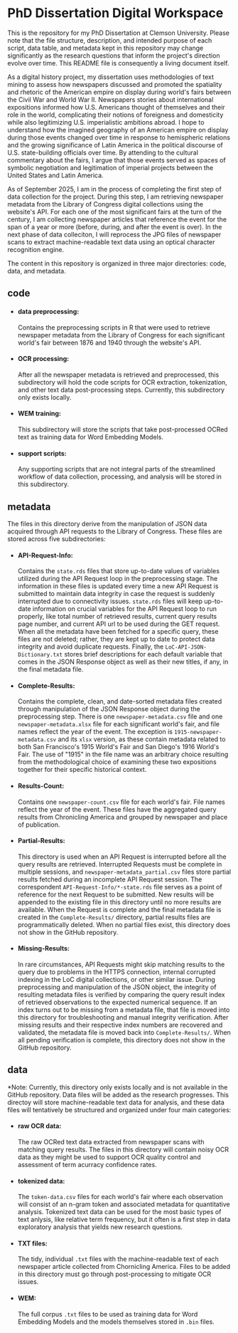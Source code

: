 # PhD Dissertation Digital Workspace

This is the repository for my PhD Dissertation at Clemson University. Please note that the file structure, description, and intended purpose of each script, data table, and metadata kept in this repository may change significantly as the research questions that inform the project's direction evolve over time. This README file is consequently a living document itself.

As a digital history project, my dissertation uses methodologies of text mining to assess how newspapers discussed and promoted the spatiality and rhetoric of the American empire on display during world's fairs between the Civil War and World War II. Newspapers stories about international expositions informed how U.S. Americans thought of themselves and their role in the world, complicating their notions of foreigness and domesticity while also legitimizing U.S. imperialistic ambitions abroad. I hope to understand how the imagined geography of an American empire on display during those events changed over time in response to hemispheric relations and the growing significance of Latin America in the political discourse of U.S. state-building officials over time. By attending to the cultural commentary about the fairs, I argue that those events served as spaces of symbolic negotiation and legitimation of imperial projects between the United States and Latin America.

As of September 2025, I am in the process of completing the first step of data collection for the project. During this step, I am retrieving newspaper metadata from the Library of Congress digital collections using the website's API. For each one of the most significant fairs at the turn of the century, I am collecting newspaper articles that reference the event for the span of a year or more (before, during, and after the event is over). In the next phase of data colleciton, I will reprocess the JPG files of newspaper scans to extract machine-readable text data using an optical character recognition engine.

The content in this repository is organized in three major directories: code, data, and metadata.

## code

- #### data preprocessing:

    Contains the preprocessing scripts in R that were used to retrieve newspaper metadata from the Library of Congress for each significant world's fair between 1876 and 1940 through the website's API.

- #### OCR processing:

    After all the newspaper metadata is retrieved and preprocessed, this subdirectory will hold the code scripts for OCR extraction, tokenization, and other text data post-processing steps. Currently, this subdirectory only exists locally.

- #### WEM training:

    This subdirectory will store the scripts that take post-processed OCRed text as training data for Word Embedding Models.

- #### support scripts:

    Any supporting scripts that are not integral parts of the streamlined workflow of data collection, processing, and analysis will be stored in this subdirectory.



## metadata
The files in this directory derive from the manipulation of JSON data acquired through API requests to the Library of Congress. These files are stored across five subdirectories:

- #### API-Request-Info:

    Contains the ``state.rds`` files that store up-to-date values of variables utilized during the API Request loop in the preprocessing stage. The information in these files is updated every time a new API Request is submitted to maintain data integrity in case the request is suddenly interrupted due to connectivity issues. ``state.rds`` files will keep up-to-date information on crucial variables for the API Request loop to run properly, like total number of retrieved results, current query results page number, and current API url to be used during the GET request. When all the metadata have been fetched for a specific query, these files are not deleted; rather, they are kept up to date to protect data integrity and avoid duplicate requests. Finally, the ``LoC-API-JSON-Dictionary.txt`` stores brief descriptions for each default variable that comes in the JSON Response object as well as their new titles, if any, in the final metadata file.


- #### Complete-Results:

    Contains the complete, clean, and date-sorted metadata files created through manipulation of the JSON Response object during the preprocessing step. There is one ``newspaper-metadata.csv`` file and one ``newspaper-metadata.xlsx`` file for each significant world's fair, and file names reflect the year of the event. The exception is ``1915-newspaper-metadata.csv`` and its ``xlsx`` version, as these contain metadata related to both San Francisco's 1915 World's Fair and San Diego's 1916 World's Fair. The use of "1915" in the file name was an arbitrary choice resulting from the methodological choice of examining these two expositions together for their specific historical context.

- #### Results-Count:

    Contains one ``newspaper-count.csv`` file for each world's fair. File names reflect the year of the event. These files have the aggregated query results from Chronicling America and grouped by newspaper and place of publication.

- #### Partial-Results:

    This directory is used when an API Request is interrupted before all the query results are retrieved. Interrupted Requests must be complete in multiple sessions, and ``newspaper-metadata_partial.csv`` files store partial results fetched during an incomplete API Request session. The correspondent ``API-Request-Info/*-state.rds`` file serves as a point of reference for the next Request to be submitted. New results will be appended to the existing file in this directory until no more results are available. When the Request is complete and the final metadata file is created in the ``Complete-Results/`` directory, partial results files are programmatically deleted. When no partial files exist, this directory does not show in the GitHub repository.

- #### Missing-Results:

    In rare circumstances, API Requests might skip matching results to the query due to problems in the HTTPS connection, internal corrupted indexing in the LoC digital collections, or other similar issue. During preprocessing and manipulation of the JSON object, the integrity of resulting metadata files is verified by comparing the query result index of retrieved observations to the expected numerical sequence. If an index turns out to be missing from a metadata file, that file is moved into this directory for troubleshooting and manual integrity verification. After missing results and their respective index numbers are recovered and validated, the metadata file is moved back into ``Complete-Results/``. When all pending verification is complete, this directory does not show in the GitHub repository.


## data
*Note: Currently, this directory only exists locally and is not available in the GitHub repository. Data files will be added as the research progresses.
This directoy will store machine-readable text data for analysis, and these data files will tentatively be structured and organized under four main categories:

- #### raw OCR data:
    The raw OCRed text data extracted from newspaper scans with matching query results. The files in this directory will contain noisy OCR data as they might be used to support OCR quality control and assessment of term acurracy confidence rates.

- #### tokenized data:

    The ``token-data.csv`` files for each world's fair where each observation will consist of an n-gram token and associated metadata for quantitative analysis. Tokenized text data can be used for the most basic types of text anlysis, like relative term frequency, but it often is a first step in data exploratory analysis that yields new research questions.

- #### TXT files:

    The tidy, individual ``.txt`` files with the machine-readable text of each newspaper article collected from Chornicling America. Files to be added in this directory must go through post-processing to mitigate OCR issues.

- #### WEM:

    The full corpus ``.txt`` files to be used as training data for Word Embedding Models and the models themselves stored in ``.bin`` files.